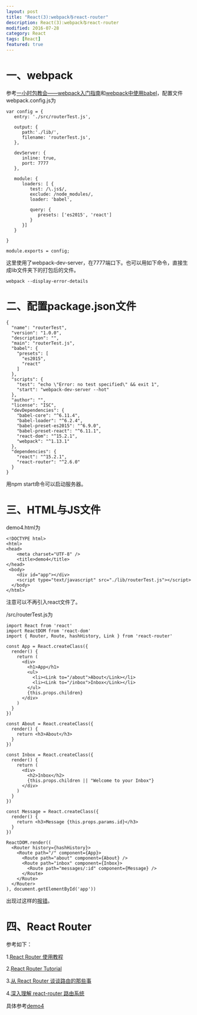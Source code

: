 ```yaml
---
layout: post
title: "React(3):webpack与react-router"
description: React(3):webpack与react-router
modified: 2016-07-28
category: React
tags: [React]
featured: true
---
```


# 一、webpack

参考[一小时包教会——webpack入门指南](http://www.w2bc.com/Article/50764)和[webpack中使用babel](http://babeljs.cn/docs/setup/#webpack)，配置文件webpack.config.js为

	var config = {
	   entry: './src/routerTest.js',
		
	   output: {
	      path:'./lib/',
	      filename: 'routerTest.js',
	   },

	   devServer: {
	      inline: true,
	      port: 7777
	   },
		
	   module: {
	      loaders: [ {
	         test: /\.js$/,
	         exclude: /node_modules/,
	         loader: 'babel',
				
	         query: {
	            presets: ['es2015', 'react']
	         }
	      }]
	   }
		
	}

	module.exports = config;

这里使用了webpack-dev-server，在7777端口下。也可以用如下命令，直接生成lib文件夹下的打包后的文件。

	webpack --display-error-details

# 二、配置package.json文件

	{
	  "name": "routerTest",
	  "version": "1.0.0",
	  "description": "",
	  "main": "routerTest.js",
	  "babel": {
	    "presets": [
	      "es2015",
	      "react"
	    ]
	  },
	  "scripts": {
	    "test": "echo \"Error: no test specified\" && exit 1",
	    "start": "webpack-dev-server --hot"
	  },
	  "author": "",
	  "license": "ISC",
	  "devDependencies": {
	    "babel-core": "^6.11.4",
	    "babel-loader": "^6.2.4",
	    "babel-preset-es2015": "^6.9.0",
	    "babel-preset-react": "^6.11.1",
	    "react-dom": "^15.2.1",
	    "webpack": "^1.13.1"
	  },
	  "dependencies": {
	    "react": "^15.2.1",
	    "react-router": "^2.6.0"
	  }
	}

用npm start命令可以启动服务器。

# 三、HTML与JS文件

demo4.html为

	<!DOCTYPE html>
	<html>
	<head>
	    <meta charset="UTF-8" />
	    <title>demo4</title>
	</head>
	 <body>
	 	<div id="app"></div>
	    <script type="text/javascript" src="./lib/routerTest.js"></script>
	  </body>
	</html>

注意可以不再引入react文件了。

/src/routerTest.js为

	import React from 'react'
	import ReactDOM from 'react-dom'
	import { Router, Route, hashHistory, Link } from 'react-router'

	const App = React.createClass({
	  render() {
	    return (
	      <div>
	        <h1>App</h1>
	        <ul>
	          <li><Link to="/about">About</Link></li>
	          <li><Link to="/inbox">Inbox</Link></li>
	        </ul>
	        {this.props.children}
	      </div>
	    )
	  }
	})

	const About = React.createClass({
	  render() {
	    return <h3>About</h3>
	  }
	})

	const Inbox = React.createClass({
	  render() {
	    return (
	      <div>
	        <h2>Inbox</h2>
	        {this.props.children || "Welcome to your Inbox"}
	      </div>
	    )
	  }
	})

	const Message = React.createClass({
	  render() {
	    return <h3>Message {this.props.params.id}</h3>
	  }
	})

	ReactDOM.render((
	  <Router history={hashHistory}>
	    <Route path="/" component={App}>
	      <Route path="about" component={About} />
	      <Route path="inbox" component={Inbox}>
	        <Route path="messages/:id" component={Message} />
	      </Route>
	    </Route>
	  </Router>
	), document.getElementById('app'))

出现过这样的[报错](http://qiaolevip.iteye.com/blog/2302162)。

# 四、React Router

参考如下：

1.[React Router 使用教程](http://www.ruanyifeng.com/blog/2016/05/react_router.html)

2.[React Router Tutorial](https://github.com/reactjs/react-router-tutorial)

3.[从 React Router 谈谈路由的那些事](http://stylechen.com/react-router.html)

4.[深入理解 react-router 路由系统](https://segmentfault.com/a/1190000004075348?utm_source=tuicool&utm_medium=referral)

具体参考[demo4](https://github.com/zhhgit/React-demos/tree/master/demo4-webpack%20and%20react%20router)